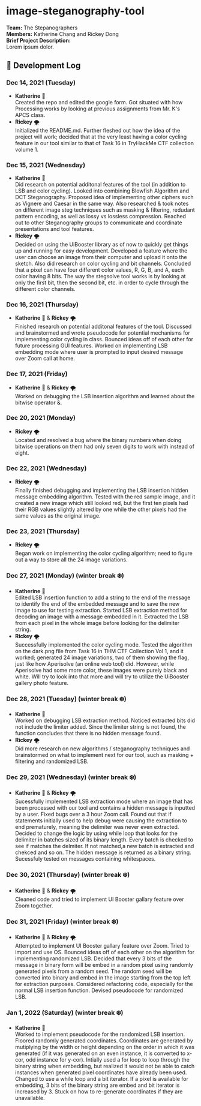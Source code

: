 # image-steganography-tool
**Team:** The Stepanographers  
**Members:** Katherine Chang and Rickey Dong  
**Brief Project Description:**  
Lorem ipsum dolor.  
## 📃 Development Log
### Dec 14, 2021 (Tuesday)
- **Katherine** 🧊  
Created the repo and edited the google form. Got situated with how Processing works by looking at previous assignments from Mr. K's APCS class.  
- **Rickey** 🌪️  
Initialized the README.md. Further fleshed out how the idea of the project will work; decided that at the very least having a color cycling feature in our tool similar to that of Task 16 in TryHackMe CTF collection volume 1. 
### Dec 15, 2021 (Wednesday)
- **Katherine** 🧊  
Did research on potential additonal features of the tool (in addition to LSB and color cycling). Looked into combining Blowfish Algorithm and DCT Steganography. Proposed idea of implementing other ciphers such as Vignere and Caesar in the same way. Also researched & took notes on different image steg techniques such as masking & filtering, redudant pattern encoding, as well as lossy vs lossless compression. Reached out to other Steganography groups to communicate and coordinate presentations and tool features.
- **Rickey** 🌪️  
Decided on using the UiBooster library as of now to quickly get things up and running for easy development. Developed a feature where the user can choose an image from their computer and upload it onto the sketch. Also did research on color cycling and bit channels. Concluded that a pixel can have four different color values, R, G, B, and A, each color having 8 bits. The way the stegsolve tool works is by looking at only the first bit, then the second bit, etc. in order to cycle through the different color channels.
### Dec 16, 2021 (Thursday)
- **Katherine** 🧊 &  **Rickey** 🌪️  
Finished research on potential additonal features of the tool. Discussed and brainstormed and wrote pseudocode for potential mechanisms for implementing color cycling in class. Bounced ideas off of each other for future processing GUI features. Worked on implementing LSB embedding mode where user is prompted to input desired message over Zoom call at home. 
### Dec 17, 2021 (Friday)
- **Katherine** 🧊 &  **Rickey** 🌪️  
Worked on debugging the LSB insertion algorithm and learned about the bitwise operator &.
### Dec 20, 2021 (Monday)
- **Rickey** 🌪️  
Located and resolved a bug where the binary numbers when doing bitwise operations on them had only seven digits to work with instead of eight.
### Dec 22, 2021 (Wednesday)
- **Rickey** 🌪️  
Finally finished debugging and implementing the LSB insertion hidden message embedding algorithm. Tested with the red sample image, and it created a new image which still looked red, but the first ten pixels had their RGB values slightly altered by one while the other pixels had the same values as the original image.
### Dec 23, 2021 (Thursday)
- **Rickey** 🌪️  
Began work on implementing the color cycling algorithm; need to figure out a way to store all the 24 image variations.
### Dec 27, 2021 (Monday) (winter break ❄️)
- **Katherine** 🧊  
Edited LSB insertion function to add a string to the end of the message to identify the end of the embedded message and to save the new image to use for testing extraction. Started LSB extraction method for decoding an image with a message embedded in it. Extracted the LSB from each pixel in the whole image before looking for the delimiter string. 
- **Rickey** 🌪️  
Successfully implemented the color cycling mode. Tested the algorithm on the dark.png file from Task 16 in THM CTF Collection Vol 1, and it worked; generated 24 image variations, two of them showing the flag, just like how Aperisolve (an online web tool) did. However, while Aperisolve had some more color, these images were purely black and white. Will try to look into that more and will try to utilize the UiBooster gallery photo feature.
### Dec 28, 2021 (Tuesday) (winter break ❄️)
- **Katherine** 🧊  
Worked on debugging LSB extraction method. Noticed extracted bits did not include the limiter added. Since the limiter string is not found, the function concludes that there is no hidden message found. 
- **Rickey** 🌪️  
Did more research on new algorithms / steganography techniques and brainstormed on what to implement next for our tool, such as masking + filtering and randomized LSB.
### Dec 29, 2021 (Wednesday) (winter break ❄️)
- **Katherine** 🧊 &  **Rickey** 🌪️  
Sucessfully implemented LSB extraction mode where an image that has been processed with our tool and contains a hidden message is inputted by a user. Fixed bugs over a 3 hour Zoom call. Found out that if statements initially used to help debug were causing the extraction to end prematurely, meaning the delimiter was never even extracted. Decided to change the logic by using while loop that looks for the delimiter in batches sized of its binary length. Every batch is checked to see if matches the delmiter. If not matched,a new batch is extracted and chekced and so on. The hidden message is returned as a binary string. Sucessfuly tested on messages containing whitespaces. 
### Dec 30, 2021 (Thursday) (winter break ❄️)
- **Katherine** 🧊 &  **Rickey** 🌪️  
Cleaned code and tried to implement UI Booster gallary feature over Zoom together.
### Dec 31, 2021 (Friday) (winter break ❄️)
- **Katherine** 🧊 &  **Rickey** 🌪️  
Attempted to implement UI Booster gallary feature over Zoom. Tried to import and use OS. Bounced ideas off of each other on the algorithm for implementing randomized LSB.  Decided that every 3 bits of the message in binary form will be embed in a random pixel using randomly generated pixels from a random seed. The random seed will be converted into binary and embed in the image starting from the top left for extraction purposes. Considered refactoring code, especially for the normal LSB insertion function. Devised pseudocode for randomized LSB.
### Jan 1, 2022 (Saturday) (winter break ❄️)
- **Katherine** 🧊  
Worked to implement pseudocode for the randomized LSB insertion. Floored randomly generated coordinates. Coordinates are generated by mutiplying by the width or height depending on the order in which it was generated (if it was generated on an even instance, it is converted to x-cor, odd instance for y-cor). Intially used a for loop to loop through the binary string when embedding, but realized it would not be able to catch instances when generated pixel coordinates have already been used. Changed to use a while loop and a bit iterator. If a pixel is available for embedding, 3 bits of the binary string are embed and bit iterator is increased by 3. Stuck on how to re-generate coordinates if they are unavailable.
